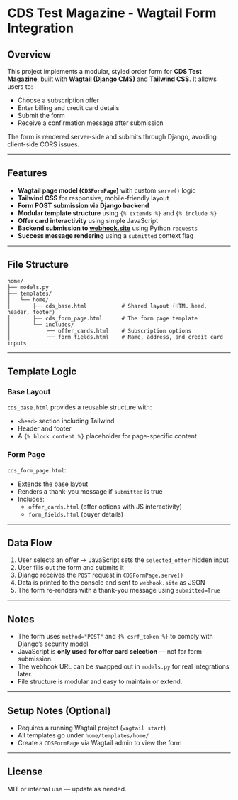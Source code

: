 # CDS Test Magazine - Wagtail Form Integration

## Overview

This project implements a modular, styled order form for **CDS Test Magazine**, built with **Wagtail (Django CMS)** and **Tailwind CSS**. It allows users to:

- Choose a subscription offer
- Enter billing and credit card details
- Submit the form
- Receive a confirmation message after submission

The form is rendered server-side and submits through Django, avoiding client-side CORS issues.

---

## Features

- **Wagtail page model (`CDSFormPage`)** with custom `serve()` logic
- **Tailwind CSS** for responsive, mobile-friendly layout
- **Form POST submission via Django backend**
- **Modular template structure** using `{% extends %}` and `{% include %}`
- **Offer card interactivity** using simple JavaScript
- **Backend submission to [webhook.site](https://webhook.site)** using Python `requests`
- **Success message rendering** using a `submitted` context flag

---

## File Structure

```
home/
├── models.py
├── templates/
│   └── home/
│       ├── cds_base.html           # Shared layout (HTML head, header, footer)
│       ├── cds_form_page.html      # The form page template
│       └── includes/
│           ├── offer_cards.html    # Subscription options
│           └── form_fields.html    # Name, address, and credit card inputs
```

---

## Template Logic

### Base Layout

`cds_base.html` provides a reusable structure with:

- `<head>` section including Tailwind
- Header and footer
- A `{% block content %}` placeholder for page-specific content

### Form Page

`cds_form_page.html`:

- Extends the base layout
- Renders a thank-you message if `submitted` is true
- Includes:
  - `offer_cards.html` (offer options with JS interactivity)
  - `form_fields.html` (buyer details)

---

## Data Flow

1. User selects an offer → JavaScript sets the `selected_offer` hidden input
2. User fills out the form and submits it
3. Django receives the `POST` request in `CDSFormPage.serve()`
4. Data is printed to the console and sent to `webhook.site` as JSON
5. The form re-renders with a thank-you message using `submitted=True`

---

## Notes

- The form uses `method="POST"` and `{% csrf_token %}` to comply with Django’s security model.
- JavaScript is **only used for offer card selection** — not for form submission.
- The webhook URL can be swapped out in `models.py` for real integrations later.
- File structure is modular and easy to maintain or extend.

---

## Setup Notes (Optional)

- Requires a running Wagtail project (`wagtail start`)
- All templates go under `home/templates/home/`
- Create a `CDSFormPage` via Wagtail admin to view the form

---

## License

MIT or internal use — update as needed.
